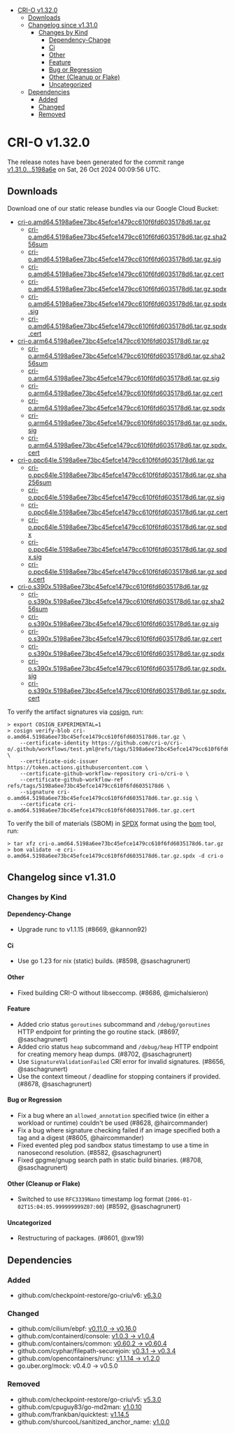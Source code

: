 - [CRI-O v1.32.0](#cri-o-v1320)
  - [Downloads](#downloads)
  - [Changelog since v1.31.0](#changelog-since-v1310)
    - [Changes by Kind](#changes-by-kind)
      - [Dependency-Change](#dependency-change)
      - [Ci](#ci)
      - [Other](#other)
      - [Feature](#feature)
      - [Bug or Regression](#bug-or-regression)
      - [Other (Cleanup or Flake)](#other-cleanup-or-flake)
      - [Uncategorized](#uncategorized)
  - [Dependencies](#dependencies)
    - [Added](#added)
    - [Changed](#changed)
    - [Removed](#removed)

# CRI-O v1.32.0

The release notes have been generated for the commit range
[v1.31.0...5198a6e](https://github.com/cri-o/cri-o/compare/v1.31.0...v1.32.0) on Sat, 26 Oct 2024 00:09:56 UTC.

## Downloads

Download one of our static release bundles via our Google Cloud Bucket:

- [cri-o.amd64.5198a6ee73bc45efce1479cc610f6fd6035178d6.tar.gz](https://storage.googleapis.com/cri-o/artifacts/cri-o.amd64.5198a6ee73bc45efce1479cc610f6fd6035178d6.tar.gz)
  - [cri-o.amd64.5198a6ee73bc45efce1479cc610f6fd6035178d6.tar.gz.sha256sum](https://storage.googleapis.com/cri-o/artifacts/cri-o.amd64.5198a6ee73bc45efce1479cc610f6fd6035178d6.tar.gz.sha256sum)
  - [cri-o.amd64.5198a6ee73bc45efce1479cc610f6fd6035178d6.tar.gz.sig](https://storage.googleapis.com/cri-o/artifacts/cri-o.amd64.5198a6ee73bc45efce1479cc610f6fd6035178d6.tar.gz.sig)
  - [cri-o.amd64.5198a6ee73bc45efce1479cc610f6fd6035178d6.tar.gz.cert](https://storage.googleapis.com/cri-o/artifacts/cri-o.amd64.5198a6ee73bc45efce1479cc610f6fd6035178d6.tar.gz.cert)
  - [cri-o.amd64.5198a6ee73bc45efce1479cc610f6fd6035178d6.tar.gz.spdx](https://storage.googleapis.com/cri-o/artifacts/cri-o.amd64.5198a6ee73bc45efce1479cc610f6fd6035178d6.tar.gz.spdx)
  - [cri-o.amd64.5198a6ee73bc45efce1479cc610f6fd6035178d6.tar.gz.spdx.sig](https://storage.googleapis.com/cri-o/artifacts/cri-o.amd64.5198a6ee73bc45efce1479cc610f6fd6035178d6.tar.gz.spdx.sig)
  - [cri-o.amd64.5198a6ee73bc45efce1479cc610f6fd6035178d6.tar.gz.spdx.cert](https://storage.googleapis.com/cri-o/artifacts/cri-o.amd64.5198a6ee73bc45efce1479cc610f6fd6035178d6.tar.gz.spdx.cert)
- [cri-o.arm64.5198a6ee73bc45efce1479cc610f6fd6035178d6.tar.gz](https://storage.googleapis.com/cri-o/artifacts/cri-o.arm64.5198a6ee73bc45efce1479cc610f6fd6035178d6.tar.gz)
  - [cri-o.arm64.5198a6ee73bc45efce1479cc610f6fd6035178d6.tar.gz.sha256sum](https://storage.googleapis.com/cri-o/artifacts/cri-o.arm64.5198a6ee73bc45efce1479cc610f6fd6035178d6.tar.gz.sha256sum)
  - [cri-o.arm64.5198a6ee73bc45efce1479cc610f6fd6035178d6.tar.gz.sig](https://storage.googleapis.com/cri-o/artifacts/cri-o.arm64.5198a6ee73bc45efce1479cc610f6fd6035178d6.tar.gz.sig)
  - [cri-o.arm64.5198a6ee73bc45efce1479cc610f6fd6035178d6.tar.gz.cert](https://storage.googleapis.com/cri-o/artifacts/cri-o.arm64.5198a6ee73bc45efce1479cc610f6fd6035178d6.tar.gz.cert)
  - [cri-o.arm64.5198a6ee73bc45efce1479cc610f6fd6035178d6.tar.gz.spdx](https://storage.googleapis.com/cri-o/artifacts/cri-o.arm64.5198a6ee73bc45efce1479cc610f6fd6035178d6.tar.gz.spdx)
  - [cri-o.arm64.5198a6ee73bc45efce1479cc610f6fd6035178d6.tar.gz.spdx.sig](https://storage.googleapis.com/cri-o/artifacts/cri-o.arm64.5198a6ee73bc45efce1479cc610f6fd6035178d6.tar.gz.spdx.sig)
  - [cri-o.arm64.5198a6ee73bc45efce1479cc610f6fd6035178d6.tar.gz.spdx.cert](https://storage.googleapis.com/cri-o/artifacts/cri-o.arm64.5198a6ee73bc45efce1479cc610f6fd6035178d6.tar.gz.spdx.cert)
- [cri-o.ppc64le.5198a6ee73bc45efce1479cc610f6fd6035178d6.tar.gz](https://storage.googleapis.com/cri-o/artifacts/cri-o.ppc64le.5198a6ee73bc45efce1479cc610f6fd6035178d6.tar.gz)
  - [cri-o.ppc64le.5198a6ee73bc45efce1479cc610f6fd6035178d6.tar.gz.sha256sum](https://storage.googleapis.com/cri-o/artifacts/cri-o.ppc64le.5198a6ee73bc45efce1479cc610f6fd6035178d6.tar.gz.sha256sum)
  - [cri-o.ppc64le.5198a6ee73bc45efce1479cc610f6fd6035178d6.tar.gz.sig](https://storage.googleapis.com/cri-o/artifacts/cri-o.ppc64le.5198a6ee73bc45efce1479cc610f6fd6035178d6.tar.gz.sig)
  - [cri-o.ppc64le.5198a6ee73bc45efce1479cc610f6fd6035178d6.tar.gz.cert](https://storage.googleapis.com/cri-o/artifacts/cri-o.ppc64le.5198a6ee73bc45efce1479cc610f6fd6035178d6.tar.gz.cert)
  - [cri-o.ppc64le.5198a6ee73bc45efce1479cc610f6fd6035178d6.tar.gz.spdx](https://storage.googleapis.com/cri-o/artifacts/cri-o.ppc64le.5198a6ee73bc45efce1479cc610f6fd6035178d6.tar.gz.spdx)
  - [cri-o.ppc64le.5198a6ee73bc45efce1479cc610f6fd6035178d6.tar.gz.spdx.sig](https://storage.googleapis.com/cri-o/artifacts/cri-o.ppc64le.5198a6ee73bc45efce1479cc610f6fd6035178d6.tar.gz.spdx.sig)
  - [cri-o.ppc64le.5198a6ee73bc45efce1479cc610f6fd6035178d6.tar.gz.spdx.cert](https://storage.googleapis.com/cri-o/artifacts/cri-o.ppc64le.5198a6ee73bc45efce1479cc610f6fd6035178d6.tar.gz.spdx.cert)
- [cri-o.s390x.5198a6ee73bc45efce1479cc610f6fd6035178d6.tar.gz](https://storage.googleapis.com/cri-o/artifacts/cri-o.s390x.5198a6ee73bc45efce1479cc610f6fd6035178d6.tar.gz)
  - [cri-o.s390x.5198a6ee73bc45efce1479cc610f6fd6035178d6.tar.gz.sha256sum](https://storage.googleapis.com/cri-o/artifacts/cri-o.s390x.5198a6ee73bc45efce1479cc610f6fd6035178d6.tar.gz.sha256sum)
  - [cri-o.s390x.5198a6ee73bc45efce1479cc610f6fd6035178d6.tar.gz.sig](https://storage.googleapis.com/cri-o/artifacts/cri-o.s390x.5198a6ee73bc45efce1479cc610f6fd6035178d6.tar.gz.sig)
  - [cri-o.s390x.5198a6ee73bc45efce1479cc610f6fd6035178d6.tar.gz.cert](https://storage.googleapis.com/cri-o/artifacts/cri-o.s390x.5198a6ee73bc45efce1479cc610f6fd6035178d6.tar.gz.cert)
  - [cri-o.s390x.5198a6ee73bc45efce1479cc610f6fd6035178d6.tar.gz.spdx](https://storage.googleapis.com/cri-o/artifacts/cri-o.s390x.5198a6ee73bc45efce1479cc610f6fd6035178d6.tar.gz.spdx)
  - [cri-o.s390x.5198a6ee73bc45efce1479cc610f6fd6035178d6.tar.gz.spdx.sig](https://storage.googleapis.com/cri-o/artifacts/cri-o.s390x.5198a6ee73bc45efce1479cc610f6fd6035178d6.tar.gz.spdx.sig)
  - [cri-o.s390x.5198a6ee73bc45efce1479cc610f6fd6035178d6.tar.gz.spdx.cert](https://storage.googleapis.com/cri-o/artifacts/cri-o.s390x.5198a6ee73bc45efce1479cc610f6fd6035178d6.tar.gz.spdx.cert)

To verify the artifact signatures via [cosign](https://github.com/sigstore/cosign), run:

```console
> export COSIGN_EXPERIMENTAL=1
> cosign verify-blob cri-o.amd64.5198a6ee73bc45efce1479cc610f6fd6035178d6.tar.gz \
    --certificate-identity https://github.com/cri-o/cri-o/.github/workflows/test.yml@refs/tags/5198a6ee73bc45efce1479cc610f6fd6035178d6 \
    --certificate-oidc-issuer https://token.actions.githubusercontent.com \
    --certificate-github-workflow-repository cri-o/cri-o \
    --certificate-github-workflow-ref refs/tags/5198a6ee73bc45efce1479cc610f6fd6035178d6 \
    --signature cri-o.amd64.5198a6ee73bc45efce1479cc610f6fd6035178d6.tar.gz.sig \
    --certificate cri-o.amd64.5198a6ee73bc45efce1479cc610f6fd6035178d6.tar.gz.cert
```

To verify the bill of materials (SBOM) in [SPDX](https://spdx.org) format using the [bom](https://sigs.k8s.io/bom) tool, run:

```console
> tar xfz cri-o.amd64.5198a6ee73bc45efce1479cc610f6fd6035178d6.tar.gz
> bom validate -e cri-o.amd64.5198a6ee73bc45efce1479cc610f6fd6035178d6.tar.gz.spdx -d cri-o
```

## Changelog since v1.31.0

### Changes by Kind

#### Dependency-Change
 - Upgrade runc to v1.1.15 (#8669, @kannon92)

#### Ci
 - Use go 1.23 for nix (static) builds. (#8598, @saschagrunert)

#### Other
 - Fixed building CRI-O without libseccomp. (#8686, @michalsieron)

#### Feature
 - Added crio status `goroutines` subcommand and `/debug/goroutines` HTTP endpoint for printing the go routine stack. (#8697, @saschagrunert)
 - Added crio status `heap` subcommand and `/debug/heap` HTTP endpoint for creating memory heap dumps. (#8702, @saschagrunert)
 - Use `SignatureValidationFailed` CRI error for invalid signatures. (#8656, @saschagrunert)
 - Use the context timeout / deadline for stopping containers if provided. (#8678, @saschagrunert)

#### Bug or Regression
 - Fix a bug where an `allowed_annotation` specified twice (in either a workload or runtime) couldn't be used (#8628, @haircommander)
 - Fix a bug where signature checking failed if an image specified both a tag and a digest (#8605, @haircommander)
 - Fixed evented pleg pod sandbox status timestamp to use a time in nanosecond resolution. (#8582, @saschagrunert)
 - Fixed gpgme/gnupg search path in static build binaries. (#8708, @saschagrunert)

#### Other (Cleanup or Flake)
 - Switched to use `RFC3339Nano` timestamp log format (`2006-01-02T15:04:05.999999999Z07:00`) (#8592, @saschagrunert)

#### Uncategorized
 - Restructuring of packages. (#8601, @xw19)

## Dependencies

### Added
- github.com/checkpoint-restore/go-criu/v6: [v6.3.0](https://github.com/checkpoint-restore/go-criu/tree/v6.3.0)

### Changed
- github.com/cilium/ebpf: [v0.11.0 → v0.16.0](https://github.com/cilium/ebpf/compare/v0.11.0...v0.16.0)
- github.com/containerd/console: [v1.0.3 → v1.0.4](https://github.com/containerd/console/compare/v1.0.3...v1.0.4)
- github.com/containers/common: [v0.60.2 → v0.60.4](https://github.com/containers/common/compare/v0.60.2...v0.60.4)
- github.com/cyphar/filepath-securejoin: [v0.3.1 → v0.3.4](https://github.com/cyphar/filepath-securejoin/compare/v0.3.1...v0.3.4)
- github.com/opencontainers/runc: [v1.1.14 → v1.2.0](https://github.com/opencontainers/runc/compare/v1.1.14...v1.2.0)
- go.uber.org/mock: v0.4.0 → v0.5.0

### Removed
- github.com/checkpoint-restore/go-criu/v5: [v5.3.0](https://github.com/checkpoint-restore/go-criu/tree/v5.3.0)
- github.com/cpuguy83/go-md2man: [v1.0.10](https://github.com/cpuguy83/go-md2man/tree/v1.0.10)
- github.com/frankban/quicktest: [v1.14.5](https://github.com/frankban/quicktest/tree/v1.14.5)
- github.com/shurcooL/sanitized_anchor_name: [v1.0.0](https://github.com/shurcooL/sanitized_anchor_name/tree/v1.0.0)
